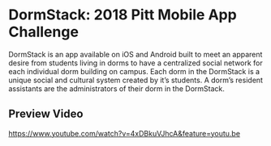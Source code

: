 # DormStack: 2018 Pitt Mobile App Challenge
DormStack is an app available on iOS and Android built to meet an apparent desire from students living in dorms to have a centralized social network for each individual dorm building on campus. Each dorm in the DormStack is a unique social and cultural system created by it’s students. A dorm’s resident assistants are the administrators of their dorm in the DormStack.

## Preview Video

https://www.youtube.com/watch?v=4xDBkuVJhcA&feature=youtu.be